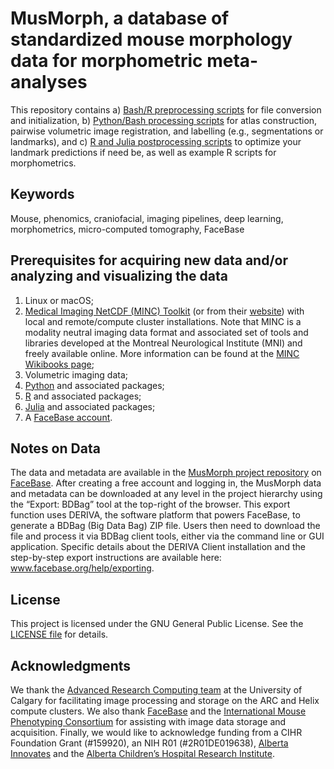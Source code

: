 # **MusMorph, a database of standardized mouse morphology data for morphometric meta-analyses**

This repository contains a) [Bash/R preprocessing scripts](https://github.com/jaydevine/MusMorph/tree/main/Preprocessing) for file conversion and initialization, b) [Python/Bash processing scripts](https://github.com/jaydevine/MusMorph/tree/main/Processing) for atlas construction, pairwise volumetric image registration, and labelling (e.g., segmentations or landmarks), and c) [R and Julia postprocessing scripts](https://github.com/jaydevine/MusMorph/tree/main/Postprocessing) to optimize your landmark predictions if need be, as well as example R scripts for morphometrics.

## **Keywords**

Mouse, phenomics, craniofacial, imaging pipelines, deep learning, morphometrics, micro-computed tomography, FaceBase

## **Prerequisites for acquiring new data and/or analyzing and visualizing the data**

1. Linux or macOS; 
2. [Medical Imaging NetCDF (MINC) Toolkit](https://github.com/BIC-MNI/minc-toolkit-v2) (or from their [website](https://bic-mni.github.io/)) with local and remote/compute cluster installations. Note that MINC is a modality neutral imaging data format and associated set of tools and libraries developed at the Montreal Neurological Institute (MNI) and freely available online. More information can be found at the [MINC Wikibooks page](http://en.wikibooks.org/wiki/MINC);
3. Volumetric imaging data; 
4. [Python](https://www.python.org/downloads/) and associated packages;
5. [R](https://cran.r-project.org/bin/) and associated packages;
6. [Julia](https://julialang.org/downloads/) and associated packages;
7. A [FaceBase account](https://www.facebase.org).

## **Notes on Data**

The data and metadata are available in the [MusMorph project repository](https://doi.org/10.25550/3-HXMC) on [FaceBase](https://www.facebase.org). After creating a free account and logging in, the MusMorph data and metadata can be downloaded at any level in the project hierarchy using the “Export: BDBag” tool at the top-right of the browser. This export function uses DERIVA, the software platform that powers FaceBase, to generate a BDBag (Big Data Bag) ZIP file. Users then need to download the file and process it via BDBag client tools, either via the command line or GUI application. Specific details about the DERIVA Client installation and the step-by-step export instructions are available here: www.facebase.org/help/exporting.

## **License**

This project is licensed under the GNU General Public License. See the [LICENSE file](./LICENSE.md) for details.

## **Acknowledgments**

We thank the [Advanced Research Computing team](https://it.ucalgary.ca/research-computing-services/our-resources/high-performance-computing-hpc) at the University of Calgary for facilitating image processing and storage on the ARC and Helix compute clusters. We also thank [FaceBase](https://www.facebase.org) and the [International Mouse Phenotyping Consortium](https://www.mousephenotype.org/) for assisting with image data storage and acquisition. Finally, we would like to acknowledge funding from a CIHR Foundation Grant (#159920), an NIH R01 (#2R01DE019638), [Alberta Innovates](https://albertainnovates.ca/) and the [Alberta Children’s Hospital Research Institute](https://research4kids.ucalgary.ca/).
